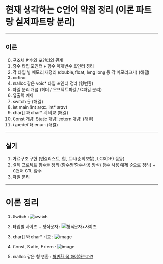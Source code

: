 # 현재 생각하는 C언어 약점 정리 (이론 파트랑 실제파트랑 분리)
---
## 이론
0. 구조체 변수와 포인터의 관계
0. 함수 타입 포인터 + 함수 매개변수 포인터 정리
0. 각 타입 별 메모리 재정리 (double, float, long long 등 각 메모리크기) (해결)
0. define
0. malloc 같은 void* 타입 포인터 정리 (형변환)
0. 파일 분리 개념 (헤더 / 오브젝트파일 / C파일 분리) 
0. 입출력 예제
0. switch 문 (해결)
0. int main (int argc, int* argv) 
0. char[] 과 char* 의 비교 (해결)
0. Const 개념! Static 개념! extern 개념! (해결)
0. typedef 와 enum (해결)
---
## 실기
1. 자료구조 구현 (연결리스트, 힙, 트리(순회포함), LCS(DP) 등등)
2. 실제 프로젝트 함수들 정리 (함수명/함수사용 방식/ 함수 사용 예제 순으로 정리) + C언어 STL 함수
3. 파일 분리
---
# 이론 정리
1. Switch : ![switch](https://user-images.githubusercontent.com/70988272/216491871-adbbd184-2bdc-4466-abd4-4cfca1acd6ec.JPG)
2. 타입별 사이즈 + 형식문자 : ![형식문자+사이즈](https://user-images.githubusercontent.com/70988272/216497050-1bee0d9d-334f-4a73-bd48-18d1ca632e26.JPG)

0. char[] 와 char* 비교 : ![image](https://user-images.githubusercontent.com/70988272/216499594-0c7f00d3-56be-4edd-81ca-d5bcf5e828b0.png)

0. Const, Static, Extern : ![image](https://user-images.githubusercontent.com/70988272/216510650-e62e895a-2970-4b85-9e41-3125a95cd55d.png)

0. malloc 같은 형 변환 : [형변환 꼭 해야하는가?!](https://untitle-ssu.tistory.com/69)
